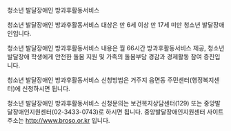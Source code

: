 청소년 발달장애인 방과후활동서비스

청소년 발달장애인 방과후활동서비스 대상은 만 6세 이상 만 17세 미만 청소년 발달장애인입니다.

청소년 발달장애인 방과후활동서비스 내용은 월 66시간 방과후활동서비스 제공, 청소년 발달장애 학생에게 안전한 돌봄 지원 및 가족의 돌봄부담 경감과 경제활동 참여 증진입니다.

청소년 발달장애인 방과후활동서비스 신청방법은 거주지 읍면동 주민센터(행정복지센터)에 신청하시면 됩니다.

청소년 발달장애인 방과후활동서비스 신청문의는 보건복지상담센터(129) 또는 중앙발달장애인지원센터(02-3433-0743)로 하시면 됩니다. 중앙발달장애인지원센터 사이트 주소는 http://www.broso.or.kr 입니다.